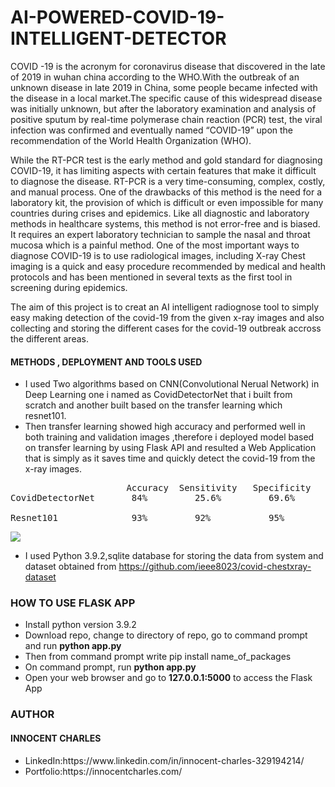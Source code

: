 # AI-POWERED-COVID-19-INTELLIGENT-DETECTOR
COVID -19 is the acronym for coronavirus disease that discovered in the late of 2019 in wuhan china according to the WHO.With the outbreak of an unknown disease in late 2019 in China, some people became infected with the disease in a local market.The specific cause of this widespread disease was initially unknown, but after the laboratory examination and analysis of positive sputum by real-time polymerase chain reaction (PCR) test, the viral infection was confirmed and eventually named “COVID-19” upon the recommendation of the World Health Organization (WHO).

While the RT-PCR test is the early method and  gold standard for diagnosing COVID-19, it has limiting aspects with certain features that make it difficult to diagnose the disease. RT-PCR is a very time-consuming, complex, costly, and manual process. One of the drawbacks of this method is the need for a laboratory kit, the provision of which is difficult or even impossible for many countries during crises and epidemics. Like all diagnostic and laboratory methods in healthcare systems, this method is not error-free and is biased. It requires an expert laboratory technician to sample the nasal and throat mucosa which is a painful method.
One of the most important ways to diagnose COVID-19 is to use radiological images, including X-ray Chest imaging is a quick and easy procedure recommended by medical and health protocols and has been mentioned in several texts as the first tool in screening during epidemics.

The aim of this project is to creat an AI intelligent radiognose tool to simply easy making detection of the covid-19 from the given x-ray images and also collecting and storing the different cases for the covid-19 outbreak accross the different areas.

#### METHODS , DEPLOYMENT AND TOOLS USED 
- I used Two algorithms based on CNN(Convolutional Nerual Network) in Deep Learning one i named as CovidDetectorNet that i built from scratch and another built based on the transfer learning which resnet101.
- Then transfer learning showed high accuracy and performed well in both training and validation images ,therefore i deployed model based on transfer learning by using Flask API and resulted a Web Application that is simply as it saves time and quickly detect the covid-19 from the x-ray images.
<pre>
                      Accuracy  Sensitivity   Specificity 
CovidDetectorNet       84%         25.6%         69.6%

Resnet101              93%         92%           95%
</pre>
<img src="https://github.com/innocoder-official/AI-POWERED-COVID-19-INTELLIGENT-DETECTOR/blob/main/screenshot/COVID_19_image1_detector_system_GOODVIEW.png">

- I used Python 3.9.2,sqlite database for storing the data from system and dataset obtained from  https://github.com/ieee8023/covid-chestxray-dataset


### HOW TO USE FLASK APP 
<ul>
  <li>Install python version 3.9.2</li>
  <li>Download repo, change to directory of repo, go to command prompt and run <b>python app.py</b></li>
  <li>Then from command prompt write pip install name_of_packages </li>
  <li>On command prompt, run <b>python app.py</b></li>
  <li>Open your web browser and go to <b>127.0.0.1:5000</b> to access the Flask App</li>
</ul>


### AUTHOR
#### INNOCENT CHARLES 
<ul>
<li>LinkedIn:https://www.linkedin.com/in/innocent-charles-329194214/</li>
<li>Portfolio:https://innocentcharles.com/</li>
</ul>

